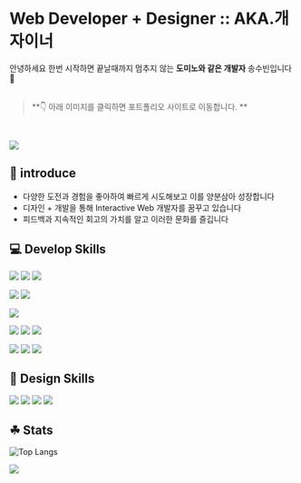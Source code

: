 
# Web Developer + Designer :: AKA.개자이너 
안녕하세요  한번 시작하면 끝날때까지 멈추지 않는 **도미노와 같은 개발자** 송수빈입니다💨 </Br>
</Br>
> **👇 아래 이미지를 클릭하면 포트폴리오 사이트로 이동합니다. ** </br>
</br>
 
<a target="_blank" href="http://ddubin.dothome.co.kr/"><img src="https://user-images.githubusercontent.com/84695884/226165251-196c36b0-28b3-4706-9b20-3ea23d99ae12.gif" /></a>


## 👊 introduce
- 다양한 도전과 경험을 좋아하여 빠르게 시도해보고 이를 양분삼아 성장합니다
- 디자인 + 개발을 통해 Interactive Web 개발자를 꿈꾸고 있습니다
- 피드백과 지속적인 회고의 가치를 알고 이러한 문화를 즐깁니다

## 💻 Develop Skills
<img src="https://img.shields.io/badge/HTML5-E34F26?style=flat-square&logo=HTML5&logoColor=white"/> <img src="https://img.shields.io/badge/CSS3-1572B6?style=flat-square&logo=CSS3&logoColor=white"/> <img src="https://img.shields.io/badge/SASS-CC6699?style=flat-square&logo=SASS&logoColor=white"/> 

<img src="https://img.shields.io/badge/JavaScript-F7DF1E?style=flat-square&logo=JavaScript&logoColor=white"/> <img src="https://img.shields.io/badge/TypeScript-3178C6?style=flat-square&logo=TypeScript&logoColor=white"/>

<img src="https://img.shields.io/badge/REACT-61DAFB?style=flat-square&logo=REACT&logoColor=white"/>

<img src="https://img.shields.io/badge/Node.Js-339933?style=flat-square&logo=Node.Js&logoColor=white"/> <img src="https://img.shields.io/badge/Express-000000?style=flat-square&logo=Express&logoColor=white"/> <img src="https://img.shields.io/badge/MySQL-4479A1?style=flat-square&logo=MySQL&logoColor=white"/>

<img src="https://img.shields.io/badge/Git-F05032?style=flat-square&logo=Git&logoColor=white"/> <img src="https://img.shields.io/badge/Github-000000?style=flat-square&logo=Github&logoColor=white"/>  <img src="https://img.shields.io/badge/Sourcetree-0052CC?style=flat-square&logo=Sourcetree&logoColor=white"/> 


## 🌈 Design Skills
<img src="https://img.shields.io/badge/AdobeXD-FF61F6?style=flat-square&logo=AdobeXD&logoColor=white"/> <img src="https://img.shields.io/badge/Figma-F24E1E?style=flat-square&logo=Figma&logoColor=white"/> <img src="https://img.shields.io/badge/AdobePhotoshop-31A8FF?style=flat-square&logo=AdobePhotoshop&logoColor=white"/> <img src="https://img.shields.io/badge/AdobeIllustrator-FF9A00?style=flat-square&logo=AdobeIllustrator&logoColor=white"/> 












## ☘ Stats
![Top Langs](https://github-readme-stats.vercel.app/api/top-langs/?username=ssb1565b&theme=dracula) 

<img src="https://github-readme-stats.vercel.app/api?username=ssb1565b&show_icons=true&theme=radical">

<!-- ### BAEKJOON
[![Solved.ac Profile](http://mazassumnida.wtf/api/v2/generate_badge?boj=dbswp123)](https://solved.ac/dbswp123/) -->

